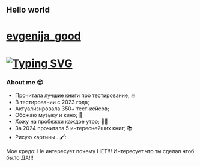 ## Hello world
# [evgenija_good](https://github.com/evgenija_good/evgenija_good/blob/main/assets/video.gif)
# [![Typing SVG](https://readme-typing-svg.demolab.com?font=Fira+Code&pause=1000&color=EE8838&width=435&lines=I'm+QA+Engeneer+(manual))](https://git.io/typing-svg)
### About me :sunglasses:
- Прочитала лучшие книги про тестирование; :fire:
- В тестировании с 2023 года;
- Актуализировала 350+ тест-кейсов;
- Обожаю музыку и кино; :musical_note:
- Хожу на пробежки каждое утро; 🏃‍♀️
- За 2024 прочитала 5 интереснейших книг; 📚
- Рисую картины . 🖌️:

Мое кредо: Не интересует почему НЕТ!!! Интересует что ты сделал чтоб было ДА!!!
